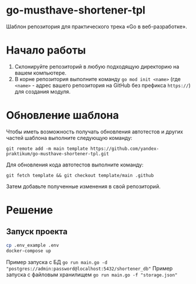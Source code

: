 # go-musthave-shortener-tpl
Шаблон репозитория для практического трека «Go в веб-разработке».

# Начало работы

1. Склонируйте репозиторий в любую подходящую директорию на вашем компьютере.
2. В корне репозитория выполните команду `go mod init <name>` (где `<name>` - адрес вашего репозитория на GitHub без префикса `https://`) для создания модуля.

# Обновление шаблона

Чтобы иметь возможность получать обновления автотестов и других частей шаблона выполните следующую команду:

```
git remote add -m main template https://github.com/yandex-praktikum/go-musthave-shortener-tpl.git
```

Для обновления кода автотестов выполните команду:

```
git fetch template && git checkout template/main .github
```

Затем добавьте полученные изменения в свой репозиторий.

# Решение

## Запуск проекта

```bash
cp .env_example .env
docker-compose up
```
Пример запуска с БД `go run main.go -d "postgres://admin:password@localhost:5432/shortener_db"`
Пример запуска с файловым хранилищем `go run main.go -f "storage.json"`